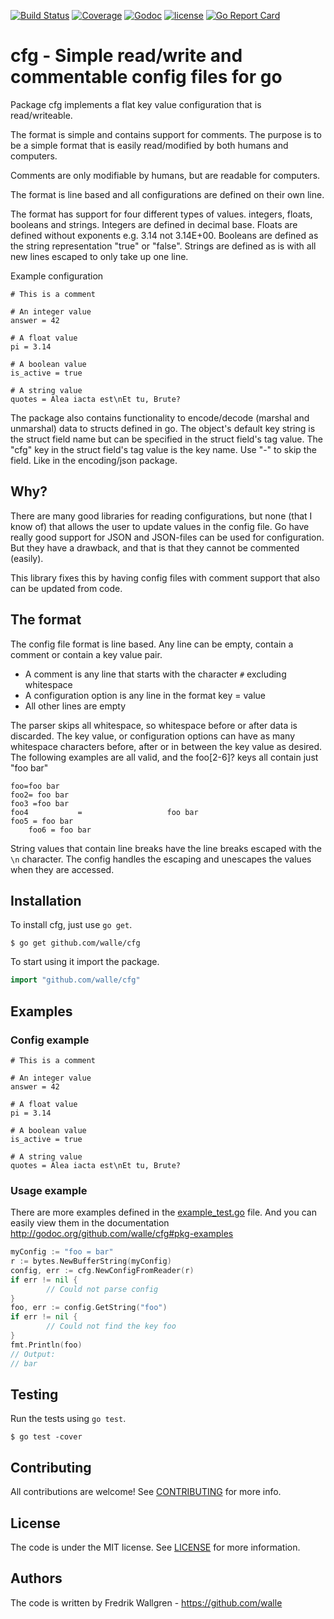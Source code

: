 [![Build Status](https://img.shields.io/travis/walle/cfg.svg?style=flat)](https://travis-ci.org/walle/cfg)
[![Coverage](https://img.shields.io/codecov/c/github/walle/cfg.svg?style=flat)](https://codecov.io/github/walle/cfg)
[![Godoc](http://img.shields.io/badge/godoc-reference-blue.svg?style=flat)](https://godoc.org/github.com/walle/cfg)
[![license](http://img.shields.io/badge/license-MIT-red.svg?style=flat)](https://raw.githubusercontent.com/walle/cfg/master/LICENSE)
[![Go Report Card](http://goreportcard.com/badge/walle/cfg?t=3)](http:/goreportcard.com/report/walle/cfg)

# cfg - Simple read/write and commentable config files for go

Package cfg implements a flat key value configuration that is read/writeable.

The format is simple and contains support for comments. The purpose is to be a
simple format that is easily read/modified by both humans and computers.

Comments are only modifiable by humans, but are readable for computers. 

The format is line based and all configurations are defined on their own line. 

The format has support for four different types of values. integers, floats,
booleans and strings. Integers are defined in decimal base. Floats are defined
without exponents e.g. 3.14 not 3.14E+00. Booleans are defined as the string
representation "true" or "false". Strings are defined as is with all new lines
escaped to only take up one line.

Example configuration

```
# This is a comment

# An integer value
answer = 42

# A float value
pi = 3.14

# A boolean value
is_active = true

# A string value
quotes = Alea iacta est\nEt tu, Brute?
```

The package also contains functionality to encode/decode (marshal and
unmarshal) data to structs defined in go. The object's default key string is
the struct field name but can be specified in the struct field's tag value.
The "cfg" key in the struct field's tag value is the key name. Use "-" to skip
the field. Like in the encoding/json package.

## Why?

There are many good libraries for reading configurations, but none (that I know of) that allows the user to update values in the config file.
Go have really good support for JSON and JSON-files can be used for
configuration. But they have a drawback, and that is that they cannot be
commented (easily).

This library fixes this by having config files with comment support that also
can be updated from code.

## The format

The config file format is line based. Any line can be empty, contain a comment
or contain a key value pair.

* A comment is any line that starts with the character `#` excluding whitespace
* A configuration option is any line in the format key = value
* All other lines are empty

The parser skips all whitespace, so whitespace before or after data is discarded.
The key value, or configuration options can have as many whitespace characters
before, after or in between the key value as desired. The following examples
are all valid, and the foo[2-6]? keys all contain just "foo bar"

```
foo=foo bar
foo2= foo bar
foo3 =foo bar
foo4           =                   foo bar
foo5 = foo bar
    foo6 = foo bar
```

String values that contain line breaks have the line breaks escaped with the
`\n` character. The config handles the escaping and unescapes the values when
they are accessed.

## Installation

To install cfg, just use `go get`.

```shell
$ go get github.com/walle/cfg
```

To start using it import the package.

```go
import "github.com/walle/cfg"
```

## Examples

### Config example

```
# This is a comment

# An integer value
answer = 42

# A float value
pi = 3.14

# A boolean value
is_active = true

# A string value
quotes = Alea iacta est\nEt tu, Brute?
```

### Usage example

There are more examples defined in the [example_test.go](example_test.go)
file. And you can easily view them in the documentation
http://godoc.org/github.com/walle/cfg#pkg-examples

```go
myConfig := "foo = bar"
r := bytes.NewBufferString(myConfig)
config, err := cfg.NewConfigFromReader(r)
if err != nil {
        // Could not parse config
}
foo, err := config.GetString("foo")
if err != nil {
        // Could not find the key foo
}
fmt.Println(foo)
// Output:
// bar
```

## Testing

Run the tests using `go test`.

```shell
$ go test -cover
```

## Contributing

All contributions are welcome! See [CONTRIBUTING](CONTRIBUTING.md) for more
info.

## License

The code is under the MIT license. See [LICENSE](LICENSE) for more
information.

## Authors

The code is written by Fredrik Wallgren - https://github.com/walle
